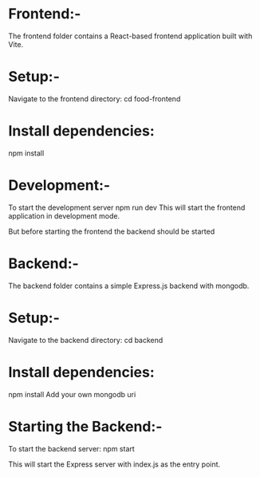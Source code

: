 # **Frontend:-**
The frontend folder contains a React-based frontend application built with Vite.

# **Setup:-**
Navigate to the frontend directory:
cd food-frontend

# **Install dependencies:**
npm install

# **Development:-**
To start the development server
npm run dev
This will start the frontend application in development mode.

But before starting the frontend the backend should be started

# **Backend:-**
The backend folder contains a simple Express.js backend with mongodb.

# **Setup:-**
Navigate to the backend directory:
cd backend

# **Install dependencies:**
npm install
Add your own mongodb uri

# **Starting the Backend:-**
To start the backend server:
npm start

This will start the Express server with index.js as the entry point.

